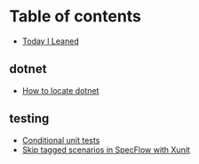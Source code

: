 # Table of contents

* [Today I Leaned](README.md)

## dotnet

* [How to locate dotnet](dotnet/how-to-locate-dotnet.md)

## testing

* [Conditional unit tests](testing/conditional-unit-tests.md)
* [Skip tagged scenarios in SpecFlow with Xunit](testing/skip-tagged-scenarios-in-specflow-with-xunit.md)

